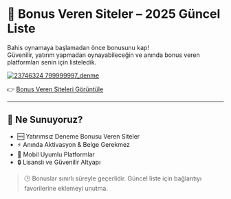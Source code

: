 # 🎁 Bonus Veren Siteler – 2025 Güncel Liste

Bahis oynamaya başlamadan önce bonusunu kap!  
Güvenilir, yatırım yapmadan oynayabileceğin ve anında bonus veren platformları senin için listeledik.

[![23746324 799999997_denme](https://github.com/user-attachments/assets/001a0ea5-9895-4c29-bdc6-cee7d18a410b)](https://shortlinkapp.com/TpqOi)




👉 [Bonus Veren Siteleri Görüntüle](https://shortlinkapp.com/TpqOi)

---

## 🚀 Ne Sunuyoruz?

- 🆓 Yatırımsız Deneme Bonusu Veren Siteler  
- ⚡ Anında Aktivasyon & Belge Gerekmez  
- 📱 Mobil Uyumlu Platformlar  
- 🔒 Lisanslı ve Güvenilir Altyapı



> 🕒 Bonuslar sınırlı süreyle geçerlidir. Güncel liste için bağlantıyı favorilerine eklemeyi unutma.

